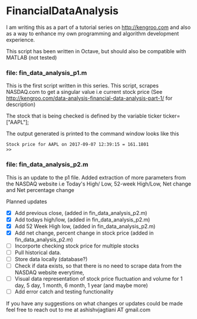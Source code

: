 # FinancialDataAnalysis
I am writing this as a part of a tutorial series on http://kengroo.com
and also as a way to enhance my own programming and algorithm development
experience.

This script has been written in Octave, but should also be compatible with MATLAB (not tested)


### file: fin_data_analysis_p1.m
This is the first script written in this series.
This script, scrapes NASDAQ.com to get a singular value i.e current stock price
(See http://kengroo.com/data-analysis-financial-data-analysis-part-1/ for description)

The stock that is being checked is defined by the variable ticker
ticker=["AAPL"];

The output generated is printed to the command window looks like this

    Stock price for AAPL on 2017-09-07 12:39:15 = 161.1801
    >>

### file: fin_data_analysis_p2.m
This is an update to the p1 file. Added extraction of more parameters from the NASDAQ website
i.e Today's High/ Low, 52-week High/Low, Net change and Net percentage change

Planned updates

- [x] Add previous close, (added in fin_data_analysis_p2.m) 
- [x] Add todays high/low, (added in fin_data_analysis_p2.m)   
- [x] Add 52 Week High low, (added in fin_data_analysis_p2.m)
- [x] Add net change, percent change in stock price (added in fin_data_analysis_p2.m)
- [ ] Incorporte checking stock price for multiple stocks
- [ ] Pull historical data.
- [ ] Store data locally (database?)
- [ ] Check if data exists, so that there is no need to scrape data from the NASDAQ website everytime,
- [ ] Visual data representation of stock price fluctuation and volume for 1 day, 5 day, 1 month, 6 month, 1 year (and maybe more)
- [ ] Add error catch and testing functionality

If you have any suggestions on what changes or updates could be made feel free to reach out to me at ashishvjagtiani AT gmail.com

